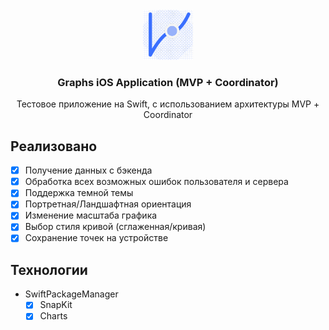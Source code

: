 <!-- PROJECT LOGO -->
<br />
<div align="center">
  <a href="https://github.com/Arbios/graphsApp">
    <img src="RepoLogo.png" alt="Logo" width="80" height="80">
  </a>

<h3 align="center">Graphs iOS Application (MVP + Coordinator)</h3>
  <p align="center">
  Тестовое приложение на Swift, с использованием архитектуры MVP + Coordinator
  </p>
</div>

<!-- ROADMAP -->
## Реализовано

- [x] Получение данных с бэкенда
- [x] Обработка всех возможных ошибок пользователя и сервера
- [x] Поддержка темной темы
- [x] Портретная/Ландшафтная ориентация
- [x] Изменение масштаба графика
- [x] Выбор стиля кривой (сглаженная/кривая)
- [x] Сохранение точек на устройстве

## Технологии

- SwiftPackageManager
  - [x] SnapKit
  - [x] Charts
